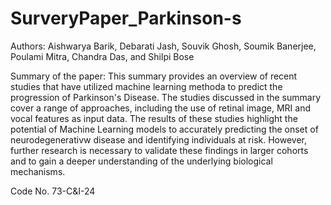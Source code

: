 # SurveryPaper_Parkinson-s
Authors:
Aishwarya Barik,
Debarati Jash,
Souvik Ghosh,
Soumik Banerjee,
Poulami Mitra,
Chandra Das, and
Shilpi Bose




Summary of the paper:
This summary provides an overview of recent studies that have utilized machine learning methoda to predict the progression of Parkinson's Disease.
The studies discussed in the summary cover a range of approaches, including the use of retinal image, MRI and vocal features as input data. The results 
of these studies highlight the potential of Machine Learning models to accurately predicting the onset of neurodegenerativw disease and identifying individuals at risk.
However, further research is necessary to validate these findings in larger cohorts and to gain a deeper understanding of the underlying biological mechanisms.

Code No. 73-C&I-24
